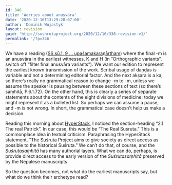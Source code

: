 ```yaml
---
id: 346
title: 'Worries about anusvāra'
date: '2020-12-16T13:29:20-07:00'
author: 'Dominik Wujastyk'
layout: revision
guid: 'http://sushrutaproject.org/2020/12/16/338-revision-v1/'
permalink: '/?p=346'
---
```


We have a reading ([SS.sū.1. 9 … upaśamakaraṇārtham](https://saktumiva.org/wiki/wujastyk/susrutasamhita/01-su.su/provisional-edition_sutrasthana?upama_ver=glpihydyq0)) where the final -m is an anusvāra in the earliest witnesses, K and H (in “Orthographic variants”, switch off “filter final anusvāra variants”). We want our edition to represent the earliest known transmission of the work. Scribal usage of daṇḍas is variable and not a determining editorial factor. And the next akṣara is a ka, so there’s really no grammatical reason to change -ṃ to -m, unless we assume the speaker is pausing between these sections of text (so there’s saṃhitā, P.6.1.72). On the other hand, this is clearly a series of separate statements about the contents of the eight divisions of medicine; today we might represent it as a bulleted list. So perhaps we can assume a pause, and -m is not wrong. In short, the grammatical case doesn’t help us make a decision.

Reading this morning about [HyperStack](https://www.confessio.ie/about/hyperstack#), I noticed the section-heading “2.1 The real Patrick”. In our case, this would be “The Real Suśruta.” This is a commonplace idea in textual criticism. Paraphrasing the HyperStack statement, “The Suśruta Project aims to give society as direct access as possible to the historical Suśruta.” We can’t do that, of course, and the *Suśrutasaṃhitā* has many authorial layers. What we can do, perhaps, is provide direct access to the early version of the *Suśrutasaṃhitā* preserved by the Nepalese manuscripts.

So the question becomes, not what do the earliest manuscripts say, but what do we think their archetype read?
